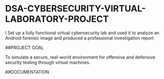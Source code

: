 # DSA-CYBERSECURITY-VIRTUAL-LABORATORY-PROJECT
I Set up a fully functional virtual cybersecurity lab and used it to analyze an Android forensic image and produced a professional investigation report


##PROJECT GOAL

To simulate a secure, real-world environment for offensive and defensive security testing through
virtual machines.


##DOCUMENTATION


